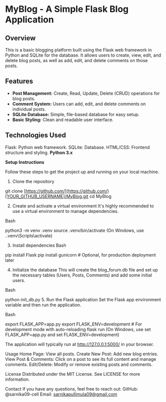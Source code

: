 # MyBlog - A Simple Flask Blog Application

## Overview
This is a basic blogging platform built using the Flask web framework in Python and SQLite for the database. It allows users to create, view, edit, and delete blog posts, as well as add, edit, and delete comments on those posts.

## Features
* **Post Management:** Create, Read, Update, Delete (CRUD) operations for blog posts.
* **Comment System:** Users can add, edit, and delete comments on individual posts.
* **SQLite Database:** Simple, file-based database for easy setup.
* **Basic Styling:** Clean and readable user interface.

## Technologies Used
Flask: Python web framework.
SQLite: Database.
HTML/CSS: Frontend structure and styling.
**Python 3.x**

**Setup Instructions**

Follow these steps to get the project up and running on your local machine.

 1. Clone the repository

git clone [https://github.com/](https://github.com/)[YOUR_GITHUB_USERNAME]/MyBlog.git cd MyBlog

2. Create and activate a virtual environment
It's highly recommended to use a virtual environment to manage dependencies.

Bash

python3 -m venv .venv
source .venv/bin/activate
(On Windows, use .\.venv\Scripts\activate)

3. Install dependencies
Bash

pip install Flask
pip install gunicorn # Optional, for production deployment later

4. Initialize the database
This will create the blog_forum.db file and set up the necessary tables (Users, Posts, Comments) and add some initial users.

Bash

python init_db.py
5. Run the Flask application
Set the Flask app environment variable and then run the application.

Bash

export FLASK_APP=app.py
export FLASK_ENV=development # For development mode with auto-reloading
flask run
(On Windows, use set FLASK_APP=app.py and set FLASK_ENV=development)

The application will typically run at http://127.0.0.1:5000/ in your browser.

Usage
Home Page: View all posts.
Create New Post: Add new blog entries.
View Post & Comments: Click on a post to see its full content and manage comments.
Edit/Delete: Modify or remove existing posts and comments.

License
Distributed under the MIT License. See LICENSE for more information.

Contact
If you have any questions, feel free to reach out:
GitHub: @sarnika09-cell
Email: sarnikapullimula09@gmail.com
 







